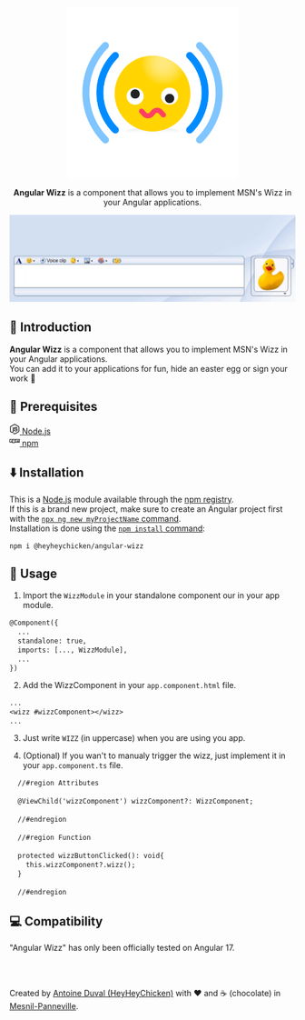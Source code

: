 <div align="center">

<img src="https://raw.githubusercontent.com/HeyHeyChicken/Angular-Wizz/main/.github/logo.png" alt="Wizz" width="300">

**Angular Wizz** is a component that allows you to implement MSN's Wizz in your Angular applications.<br>
</div>
<div align="center">
<img width="820px" src="https://raw.githubusercontent.com/HeyHeyChicken/Angular-Wizz/main/.github/video.gif">
</div>

## 👋 Introduction

**Angular Wizz** is a component that allows you to implement MSN's Wizz in your Angular applications.<br>
You can add it to your applications for fun, hide an easter egg or sign your work 🤣

## 🔧 Prerequisites

[<img src="https://raw.githubusercontent.com/HeyHeyChicken/Angular-Wizz/main/.github/nodeJSLogo.png" width="18" /> Node.js](//nodejs.org/)<br/>
[<img src="https://raw.githubusercontent.com/HeyHeyChicken/Angular-Wizz/main/.github/npmLogo.png" width="18" /> npm](//npmjs.com/)<br/>

## ⬇️ Installation

This is a [Node.js](//nodejs.org/en/) module available through the [npm registry](//www.npmjs.com/).<br>
If this is a brand new project, make sure to create an Angular project first with the [`npx ng new myProjectName` command](//angular.io/tutorial/tour-of-heroes/toh-pt0).<br>
Installation is done using the [`npm install` command](//docs.npmjs.com/getting-started/installing-npm-packages-locally):

```console
npm i @heyheychicken/angular-wizz
```

## 🚀 Usage

1) Import the `WizzModule` in your standalone component our in your app module.
```console
@Component({
  ...
  standalone: true,
  imports: [..., WizzModule],
  ...
})
```

2) Add the WizzComponent in your `app.component.html` file.
```console
...
<wizz #wizzComponent></wizz>
...
```

3) Just write `WIZZ` (in uppercase) when you are using you app.

4) (Optional) If you wan't to manualy trigger the wizz, just implement it in your  `app.component.ts` file.
```console
  //#region Attributes

  @ViewChild('wizzComponent') wizzComponent?: WizzComponent;

  //#endregion

  //#region Function

  protected wizzButtonClicked(): void{
    this.wizzComponent?.wizz();
  }

  //#endregion
```


## 💻 Compatibility

"Angular Wizz" has only been officially tested on Angular 17.

<br>
<br>

Created by [Antoine Duval (HeyHeyChicken)](//antoine.cuffel.fr) with ❤ and ☕ (chocolate) in [Mesnil-Panneville](//en.wikipedia.org/wiki/Mesnil-Panneville).